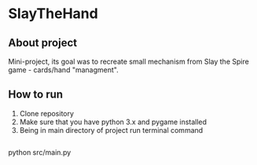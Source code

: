 # SlayTheHand


## About project
Mini-project, its goal was to recreate small mechanism from Slay the Spire game - cards/hand "managment".

## How to run

1. Clone repository
2. Make sure that you have python 3.x and pygame installed
3. Being in main directory of project run terminal command
   ```
python src/main.py 
```
